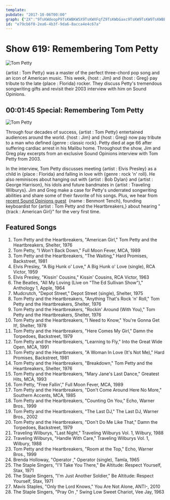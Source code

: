 ```yaml
---
template: 
pubdate: "2017-10-06T00:00"
graph: {"2X":"9TsKWdeopP9TsKWBKW5X9TsKWXFqfZ9TsKWbGaxc9TsKW9TsKW9TsKWBErX3BKW5XozT8D3yVmSBKW5X"}
id: "e79cb6f0-2ea6-4b3f-9da6-8acca4e4c67a"
---
```






# Show 619: Remembering Tom Petty

![Tom Petty](https://static.soundopinions.org/images/2017/tompetty_web.jpg)

{artist : Tom Petty} was a master of the perfect three-chord pop song and an icon of American music. This week, {host : Jim} and {host : Greg} pay tribute to the late {place : Florida} rocker. They discuss Petty's tremendous songwriting gifts and revisit their 2003 interview with him on Sound Opinions.



## 00:01:45 Special: Remembering Tom Petty

![Tom Petty](https://static.soundopinions.org/assets/619/2X0.jpg)

Through four decades of success, {artist : Tom Petty} entertained audiences around the world. {host : Jim} and {host : Greg} now pay tribute to a man who defined {genre : classic rock}. Petty died at age 66 after suffering cardiac arrest in his Malibu home. Throughout the show, Jim and Greg play excerpts from an exclusive Sound Opinions interview with Tom Petty from 2003.

In the interview, Tom Petty discusses meeting {artist : Elvis Presley} as a child in {place : Florida} and falling in love with {genre : rock 'n' roll}. He also reminisces about hanging out with {artist : Bob Dylan} and {artist : George Harrison}, his idols and future bandmates in {artist : Traveling Wilburys}. Jim and Greg make a case for Petty's underrated songwriting abilities and share some of their favorite of his songs. Plus, we hear from [recent Sound Opinions guest](/show/602/#benmonttench)  {name : Benmont Tench}, founding keyboardist for {artist : Tom Petty and the Heartbreakers,} about hearing "{track : American Girl}" for the very first time.



## Featured Songs

1. Tom Petty and the Heartbreakers, "American Girl," Tom Petty and the Heartbreakers, Shelter, 1976
2. Tom Petty, "I Won't Back Down," Full Moon Fever, MCA, 1989
3. Tom Petty and the Heartbreakers, "The Waiting," Hard Promises, Backstreet, 1981
4. Elvis Presley, "A Big Hunk o' Love," A Big Hunk o' Love (single), RCA Victor, 1959
5. Elvis Presley, "Kissin' Cousins," Kissin' Cousins, RCA Victor, 1963
6. The Beatles, "All My Loving (Live on "The Ed Sullivan Show")," Anthology 1, Apple, 1964
7. Mudcrutch, "Depot Street," Depot Street (single), Shelter, 1975
8. Tom Petty and the Heartbreakers, "Anything That's Rock 'n' Roll," Tom Petty and the Heartbreakers, Shelter, 1976
9. Tom Petty and the Heartbreakers, "Rockin' Around (With You)," Tom Petty and the Heartbreakers, Shelter, 1976
10. Tom Petty and the Heartbreakers, "I Need to Know," You're Gonna Get It!, Shelter, 1978
11. Tom Petty and the Heartbreakers, "Here Comes My Girl," Damn the Torpedoes, Backstreet, 1979
12. Tom Petty and the Heartbreakers, "Learning to Fly," Into the Great Wide Open, MCA, 1991
13. Tom Petty and the Heartbreakers, "A Woman In Love (It's Not Me)," Hard Promises, Backstreet, 1981
14. Tom Petty and the Heartbreakers, "Breakdown," Tom Petty and the Heartbreakers, Shelter, 1976
15. Tom Petty and the Heartbreakers, "Mary Jane's Last Dance," Greatest Hits, MCA, 1993
16. Tom Petty, "Free Fallin'," Full Moon Fever, MCA, 1989
17. Tom Petty and the Heartbreakers, "Don't Come Around Here No More," Southern Accents, MCA, 1985
18. Tom Petty and the Heartbreakers, "Counting On You," Echo, Warner Bros., 1999
19. Tom Petty and the Heartbreakers, "The Last DJ," The Last DJ, Warner Bros., 2002
20. Tom Petty and the Heartbreakers, "Don't Do Me Like That," Damn the Torpedoes, Backstreet, 1979
21. Traveling Wilburys, "Last Night," Traveling Wilburys Vol. 1, Wilbury, 1988
22. Traveling Wilburys, "Handle With Care," Traveling Wilburys Vol. 1, Wilbury, 1988
23. Tom Petty and the Heartbreakers, "Room at the Top," Echo, Warner Bros., 1999
24. Brenda Holloway, "Operator ," Operator (single), Tamla, 1965
25. The Staple Singers, "I'll Take You There," Be Altitude: Respect Yourself, Stax, 1971
26. The Staple Singers, "I'm Just Another Soldier," Be Altitude: Respect Yourself, Stax, 1971
27. Mavis Staples, "Only the Lord Knows," You Are Not Alone, ANTI-, 2010
28. The Staple Singers, "Pray On ," Swing Low Sweet Chariot, Vee Jay, 1963